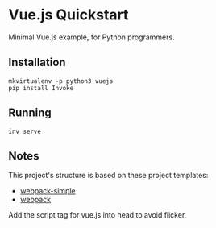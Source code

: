 # Vue.js Quickstart

Minimal Vue.js example, for Python programmers.

## Installation

```
mkvirtualenv -p python3 vuejs
pip install Invoke
```

## Running

```
inv serve
```

## Notes

This project's structure is based on these project templates:

- [webpack-simple](https://github.com/vuejs-templates/webpack-simple)
- [webpack](https://github.com/vuejs-templates/webpack)

Add the script tag for vue.js into head to avoid flicker.
